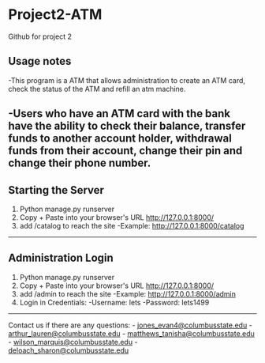 # Project2-ATM
Github for project 2 

Usage notes
----------------------------------------------------------------------------------
-This program is a ATM that allows administration to create an ATM 
card, check the status of the ATM and refill an atm machine.

-Users who have an ATM card with the bank have the ability to check their balance, 
transfer funds to another account holder, withdrawal funds from their account, 
change their pin and change their phone number.
-----------------------------------------------------------------------------------

Starting the Server
-----------------------------------------------------------------------------------
1. Python manage.py runserver
2. Copy + Paste into your browser's URL http://127.0.0.1:8000/
3. add /catalog to reach the site
	-Example: http://127.0.0.1:8000/catalog
-----------------------------------------------------------------------------------

Administration Login
-----------------------------------------------------------------------------------
1. Python manage.py runserver
2. Copy + Paste into your browser's URL http://127.0.0.1:8000/
3. add /admin to reach the site
	-Example: http://127.0.0.1:8000/admin
4. Login in Credentials:
	-Username: lets
	-Password: lets1499
-----------------------------------------------------------------------------------


Contact us if there are any questions:
	- jones_evan4@columbusstate.edu
    - arthur_lauren@columbusstate.edu
    - matthews_tanisha@columbusstate.edu
    - wilson_marquis@columbusstate.edu
    - deloach_sharon@columbusstate.edu